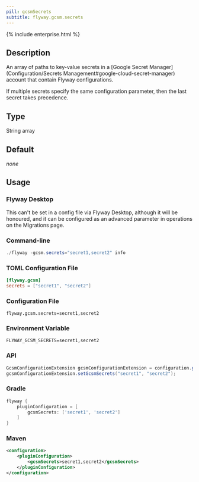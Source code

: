 ```yaml
---
pill: gcsmSecrets
subtitle: flyway.gcsm.secrets
---
```


{% include enterprise.html %}

## Description

An array of paths to key-value secrets in a [Google Secret Manager](Configuration/Secrets Management#google-cloud-secret-manager) account that contain Flyway configurations.

If multiple secrets specify the same configuration parameter, then the last secret takes precedence.

## Type

String array

## Default

<i>none</i>

## Usage

### Flyway Desktop

This can't be set in a config file via Flyway Desktop, although it will be honoured, and it can be configured as an advanced parameter in operations on the Migrations page.

### Command-line

```powershell
./flyway -gcsm.secrets="secret1,secret2" info
```

### TOML Configuration File

```toml
[flyway.gcsm]
secrets = ["secret1", "secret2"]
```

### Configuration File

```properties
flyway.gcsm.secrets=secret1,secret2
```

### Environment Variable

```properties
FLYWAY_GCSM_SECRETS=secret1,secret2
```

### API

```java
GcsmConfigurationExtension gcsmConfigurationExtension = configuration.getPluginRegister().getPlugin(GcsmConfigurationExtension.class)
gcsmConfigurationExtension.setGcsmSecrets("secret1", "secret2");
```

### Gradle

```groovy
flyway {
    pluginConfiguration = [
        gcsmSecrets: ['secret1', 'secret2']
    ]
}
```

### Maven

```xml
<configuration>
    <pluginConfiguration>
        <gcsmSecrets>secret1,secret2</gcsmSecrets>
    </pluginConfiguration>
</configuration>
```

